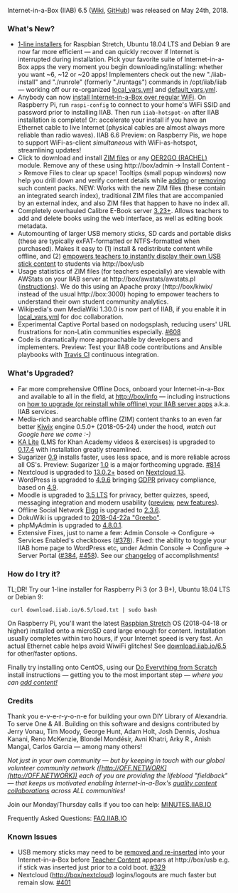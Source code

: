 Internet-in-a-Box (IIAB) 6.5 ([Wiki](http://wiki.iiab.io/6.5), [GitHub](https://github.com/iiab/iiab/milestone/2)) was released on May 24th, 2018.

### What's New?

* [1-line installers](http://download.iiab.io/6.5/) for Raspbian Stretch, Ubuntu 18.04 LTS and Debian 9 are now far more efficient &mdash; and can quickly recover if Internet is interrupted during installation.  Pick your favorite suite of Internet-in-a-Box apps the very moment you begin downloading/installing: whether you want ~6, ~12 or ~20 apps!  Implementers check out the new "./iiab-install" and "./runrole" (formerly "./runtags") commands in /opt/iiab/iiab &mdash; working off our re-organized [local_vars.yml](http://wiki.laptop.org/go/IIAB/local_vars.yml) and [default_vars.yml](https://github.com/iiab/iiab/blob/master/vars/default_vars.yml).
* Anybody can now [install Internet-in-a-Box over regular WiFi](https://github.com/iiab/iiab/wiki/IIAB-Installation#do-everything-from-scratch).  On Raspberry Pi, run `raspi-config` to connect to your home's WiFi SSID and password prior to installing IIAB.  Then run `iiab-hotspot-on` after IIAB installation is complete!  Or: accelerate your install if you have an Ethernet cable to live Internet (physical cables are almost always more reliable than radio waves).  IIAB 6.6 Preview: on Raspberry Pis, we hope to support WiFi-as-client *simultaneous* with WiFi-as-hotspot, streamlining updates!
* Click to download and install [ZIM files](https://github.com/iiab/iiab/wiki/IIAB-Installation#zim-files) or any [OER2GO (RACHEL)](https://github.com/iiab/iiab/wiki/IIAB-Installation#oer2go-rachel-modules) module.  Remove any of these using http://box/admin -> Install Content -> Remove Files to clear up space!  Tooltips (small popup windows) now help you drill down and verify content details while [adding](https://github.com/iiab/iiab/wiki/IIAB-Installation#add-content) or [removing](https://github.com/iiab/iiab/wiki/IIAB-Installation#remove-content) such content packs.  NEW: Works with the new ZIM files (these contain an integrated search index), traditional ZIM files that are accompanied by an external index, and also ZIM files that happen to have no index all.
* Completely overhauled Calibre E-Book server [3.23+](https://calibre-ebook.com/whats-new).  Allows teachers to add and delete books using the web interface, as well as editing book metadata.
* Automounting of larger USB memory sticks, SD cards and portable disks (these are typically exFAT-formatted or NTFS-formatted when purchased).  Makes it easy to (1) install & redistribute content while offline, and (2) [empowers teachers to instantly display their own USB stick content](http://wiki.laptop.org/go/IIAB/FAQ#Can_teachers_display_their_own_content.3F) to students via http://box/usb
* Usage statistics of ZIM files (for teachers especially) are viewable with AWStats on your IIAB server at http://box/awstats/awstats.pl ([instructions](http://wiki.laptop.org/go/IIAB/FAQ#How_do_I_view_usage_statistics.3F)).  We do this using an Apache proxy (http://box/kiwix/ instead of the usual http://box:3000) hoping to empower teachers to understand their own student community analytics.
* Wikipedia's own MediaWiki 1.30.0 is now part of IIAB, if you enable it in [local_vars.yml](http://wiki.laptop.org/go/IIAB/local_vars.yml) for doc collaboration.
* Experimental Captive Portal based on nodogsplash, reducing users' URL frustrations for non-Latin communities especially.  [#608](https://github.com/iiab/iiab/issues/608)
* Code is dramatically more approachable by developers and implementers.  Preview: Test your IIAB code contributions and Ansible playbooks with [Travis CI](https://github.com/iiab/iiab/wiki/IIAB-Contributors-Guide#testing-your-code-with-travis-ci) continuous integration.

### What's Upgraded?

* Far more comprehensive Offline Docs, onboard your Internet-in-a-Box and available to all in the field, at [http://box/info](http://box/info) &mdash; including instructions on [how to upgrade (or reinstall while offline) your IIAB server apps](http://wiki.laptop.org/go/IIAB/FAQ#Can_I_upgrade_or_reinstall_server_apps.3F) a.k.a. IIAB services.
* Media-rich and searchable offline (ZIM) content thanks to an even far better [Kiwix](http://www.kiwix.org/) engine 0.5.0+ (2018-05-24) under the hood, _watch out Google here we come :-)_
* [KA Lite](http://ka-lite.readthedocs.io/en/latest/installguide/release_notes.html) (LMS for Khan Academy videos & exercises) is upgraded to [0.17.4](https://github.com/learningequality/ka-lite/releases/tag/v0.17.4) with installation greatly streamlined.
* Sugarizer [0.9](https://groups.google.com/forum/m/#!topic/unleashkids/YzXPMgp28vY) installs faster, uses less space, and is more reliable across all OS's.  Preview: Sugarizer [1.0](https://groups.google.com/forum/m/#!topic/unleashkids/jnJHfjbhPPA) is a major forthcoming upgrade.  [#814](https://github.com/iiab/iiab/pull/814)
* Nextcloud is upgraded to [13.0.2+](https://nextcloud.com/blog/nextcloud-13.0.2-and-12.0.7-available-collabora-online-3.2-is-out/) based on [Nextcloud 13](https://nextcloud.com/blog/nextcloud-13-brings-secure-file-sync-and-collaboration-to-the-next-level/).
* WordPress is upgraded to [4.9.6](https://wordpress.org/news/2018/05/wordpress-4-9-6-privacy-and-maintenance-release/) bringing [GDPR](https://en.wikipedia.org/wiki/General_Data_Protection_Regulation) privacy compliance, based on [4.9](https://wordpress.org/news/2017/11/tipton/).
* Moodle is upgraded to [3.5 LTS](https://docs.moodle.org/dev/Moodle_3.5_release_notes) for privacy, better quizzes, speed, messaging integration and modern usability ([preview](https://www.moodlenews.com/2018/privacy-better-quizzes-faster-and-modern-the-latest-scoop-on-moodle-3-5/), [new features](https://docs.moodle.org/35/en/New_features)).
* Offline Social Network [Elgg](http://learn.elgg.org/en/2.3/) is upgraded to [2.3.6](https://github.com/Elgg/Elgg/blob/2.3.6/CHANGELOG.md).
* DokuWiki is upgraded to [2018-04-22a "Greebo"](https://www.dokuwiki.org/changes#release_2018-04-22_release_greebo).
* phpMyAdmin is upgraded to [4.8.0.1](https://www.phpmyadmin.net/news/).
* Extensive Fixes, just to name a few: Admin Console -> Configure -> Services Enabled's checkboxes ([#378](https://github.com/iiab/iiab/issues/193)).  Fixed: the ability to toggle your IIAB home page to WordPress etc, under Admin Console -> Configure -> Server Portal ([#384](https://github.com/iiab/iiab/issues/384), [#458](https://github.com/iiab/iiab/issues/458)).  See our [changelog](https://github.com/iiab/iiab/milestone/2?closed=1) of accomplishments!

### How do I try it?

TL;DR!  Try our 1-line installer for Raspberry Pi 3 (or 3 B+), Ubuntu 18.04 LTS or Debian 9:

     curl download.iiab.io/6.5/load.txt | sudo bash

On Raspberry Pi, you'll want the latest [Raspbian Stretch](https://www.raspberrypi.org/downloads/raspbian/) OS (2018-04-18 or higher) installed onto a microSD card large enough for content.  Installation usually completes within two hours, if your Internet speed is very fast.  An actual Ethernet cable helps avoid WiwiFi glitches!  See [download.iiab.io/6.5](http://download.iiab.io/6.5/README.html) for other/faster options.

Finally try installing onto CentOS, using our [Do Everything from Scratch](https://github.com/iiab/iiab/wiki/IIAB-Installation#do-everything-from-scratch) install instructions &mdash; getting you to the most important step &mdash; _where you can [add content!](https://github.com/iiab/iiab/wiki/IIAB-Installation#add-content)_

### Credits

Thank you e-v-e-r-y-o-n-e for building your own DIY Library of Alexandria.  To serve One & All.  Building on this software and designs contributed by Jerry Vonau, Tim Moody, George Hunt, Adam Holt, Josh Dennis, Joshua Kanani, Reno McKenzie, Blondel Mondésir, Avni Khatri, Arky R., Anish Mangal, Carlos Garcia &mdash; among many others!

_Not just in your own community &mdash; but by keeping in touch with our global volunteer community network ([http://OFF.NETWORK](http://OFF.NETWORK)) each of you are providing the lifeblood "fieldback" &mdash; that keeps us motivated enabling Internet-in-a-Box's [quality content collaborations](http://boxing.team) across ALL communities!_

Join our Monday/Thursday calls if you too can help: [MINUTES.IIAB.IO](http://MINUTES.IIAB.IO)

Frequently Asked Questions: [FAQ.IIAB.IO](http://FAQ.IIAB.IO)

### Known Issues

* USB memory sticks may need to be [removed and re-inserted](https://github.com/iiab/iiab/issues/329#issuecomment-333330362) into your Internet-in-a-Box before [Teacher Content](http://wiki.laptop.org/go/IIAB/FAQ#Can_teachers_display_their_own_content.3F) appears at http://box/usb e.g. if stick was inserted just prior to a cold boot. [#329](https://github.com/iiab/iiab/issues/329)
* Nextcloud ([http://box/nextcloud](http://box/nextcloud)) logins/logouts are much faster but remain slow. [#401](https://github.com/iiab/iiab/issues/401)